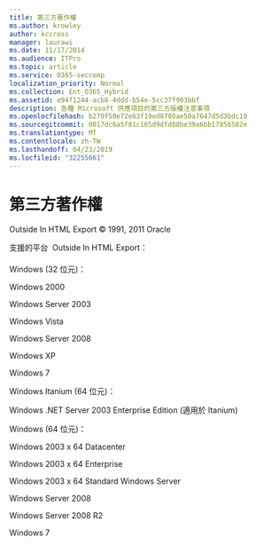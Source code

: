 ```yaml
---
title: 第三方著作權
ms.author: krowley
author: kccross
manager: laurawi
ms.date: 11/17/2014
ms.audience: ITPro
ms.topic: article
ms.service: O365-seccomp
localization_priority: Normal
ms.collection: Ent_O365_Hybrid
ms.assetid: e94f1244-acb8-4ddd-b54e-5cc37f903bbf
description: 各種 Microsoft 供應項目的第三方版權注意事項
ms.openlocfilehash: b270f50e72e63f19ed8780ae50a7647d5d3bdc19
ms.sourcegitcommit: 0017dc6a5f81c165d9dfd88be39a6bb17856582e
ms.translationtype: MT
ms.contentlocale: zh-TW
ms.lasthandoff: 04/23/2019
ms.locfileid: "32255661"
---
```

# <a name="third-party-copyright-notices"></a>第三方著作權

Outside In HTML Export © 1991, 2011 Oracle
  
支援的平台  Outside In HTML Export：
  
Windows (32 位元)：
  
Windows 2000
  
Windows Server 2003
  
Windows Vista
  
Windows Server 2008
  
Windows XP
  
Windows 7
  
Windows Itanium (64 位元)：
  
Windows .NET Server 2003 Enterprise Edition (適用於 Itanium)
  
Windows (64 位元)：
  
Windows 2003 x 64 Datacenter
  
Windows 2003 x 64 Enterprise
  
Windows 2003 x 64 Standard Windows Server
  
Windows Server 2008
  
Windows Server 2008 R2
  
Windows 7
  

